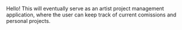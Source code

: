 Hello! This will eventually serve as an artist project management application, where the user can keep track of current comissions and personal projects.
